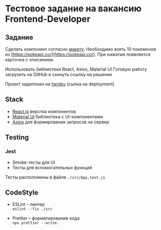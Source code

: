 # Тестовое задание на вакансию Frontend-Developer

## Задание

Сделать компонент согласно [макету](https://www.figma.com/file/S0l7PXBwTXNWvZ3dHRq5DN/%D0%A2%D0%B5%D1%81%D1%82%D0%BE%D0%B2%D0%BE%D0%B5-%D0%B7%D0%B0%D0%B4%D0%B0%D0%BD%D0%B8%D1%8F-%D0%BD%D0%B0-%D0%B2%D0%B0%D0%BA%D0%B0%D0%BD%D1%81%D0%B8%D1%8E-Frontend-developer?node-id=0%3A1).
Необходимо взять 10 покемонов из [https://pokeapi.co/](https://pokeapi.co/). При нажатии появляется карточка с описанием.

Использовать библиотеки React, Axios, Material UI
Готовую работу загрузить на GitHub и скинуть ссылку на решение

Проект задеплоен на [heroku](https://pokemon-viewer-test.herokuapp.com/) (сылка на deployment)

## Stack

- [React.js](https://reactjs.org) верстка компонентов
- [Material UI](https://mui.com) библиотека с UI-компонентами
- [Axios](https://axios-http.com) для формирования запросов на сервер

## Testing

### Jest

- Smoke-тесты для UI
- Тесты для вспомогательных функций

Тесты расположены в файле `./src/App.test.js`

## CodeStyle

- ESLint – линтер  
  `eslint --fix ./src `

- Prettier – форматирование кода  
  `npx prettier --write.`

